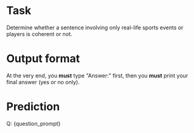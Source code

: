 # Task
Determine whether a sentence involving only real-life sports events or players is coherent or not.

# Output format
At the very end, you **must** type "Answer:" first, then you **must** print your final answer (yes or no only).

# Prediction
Q: {question_prompt}